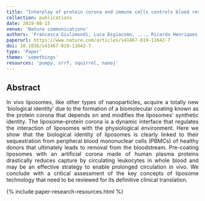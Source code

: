```yaml
---
title: "Interplay of protein corona and immune cells controls blood residency of liposomes"
collection: publications
date: 2019-08-15
venue: 'Nature communications'
authors: 'Francesca Giulimondi, Luca Digiacomo, ..., Ricardo Henriques, Giulio Caracciolo'
paperurl: https://www.nature.com/articles/s41467-019-11642-7
doi: 10.1038/s41467-019-11642-7
type: 'Paper'
theme: 'somethings'
resources: 'pumpy, srrf, squirrel, nanoj'
---
```


<h2> Abstract </h2>
<p align= "justify">
In vivo liposomes, like other types of nanoparticles, acquire a totally new ‘biological identity’ due to the formation of a biomolecular coating known as the protein corona that depends on and modifies the liposomes’ synthetic identity. The liposome–protein corona is a dynamic interface that regulates the interaction of liposomes with the physiological environment. Here we show that the biological identity of liposomes is clearly linked to their sequestration from peripheral blood mononuclear cells (PBMCs) of healthy donors that ultimately leads to removal from the bloodstream. Pre-coating liposomes with an artificial corona made of human plasma proteins drastically reduces capture by circulating leukocytes in whole blood and may be an effective strategy to enable prolonged circulation in vivo. We conclude with a critical assessment of the key concepts of liposome technology that need to be reviewed for its definitive clinical translation.

{% include paper-research-resources.html %}
